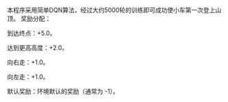 本程序采用简单DQN算法，经过大约5000轮的训练即可成功使小车第一次登上山顶。
奖励分配：

到达终点：+5.0。

达到更高高度：+2.0。

向右走：+1.0。

向左走：+1.0。

默认奖励：环境默认的奖励（通常为 -1）。
